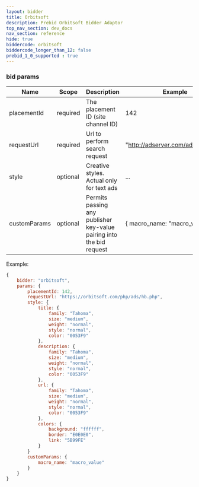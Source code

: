 ```yaml
---
layout: bidder
title: Orbitsoft
description: Prebid Orbitsoft Bidder Adaptor
top_nav_section: dev_docs
nav_section: reference
hide: true
biddercode: orbitsoft
biddercode_longer_than_12: false
prebid_1_0_supported : true
---
```



### bid params

| Name         | Scope    | Description                                                          | Example                           | Type      |
|--------------|----------|----------------------------------------------------------------------|-----------------------------------|-----------|
| placementId  | required | The placement ID (site channel ID)                                   | 142                               | `integer` |
| requestUrl   | required | Url to perform search request                                        | "http://adserver.com/ads/show/hb" | `string`  |
| style        | optional | Creative styles. Actual only for text ads                            | ...                               | `string`  |
| customParams | optional | Permits passing any publisher key-value pairing into the bid request | { macro_name: "macro_value" }     | `object`  |

Example:
```javascript
{
    bidder: "orbitsoft",
    params: {
        placementId: 142,
        requestUrl: "https://orbitsoft.com/php/ads/hb.php",
        style: {
            title: {
                family: "Tahoma",
                size: "medium",
                weight: "normal",
                style: "normal",
                color: "0053F9"
            },
            description: {
                family: "Tahoma",
                size: "medium",
                weight: "normal",
                style: "normal",
                color: "0053F9"
            },
            url: {
                family: "Tahoma",
                size: "medium",
                weight: "normal",
                style: "normal",
                color: "0053F9"
            },
            colors: {
                background: "ffffff",
                border: "E0E0E0",
                link: "5B99FE"
            }
        }
        customParams: {
            macro_name: "macro_value"
        }
    }
}
```
